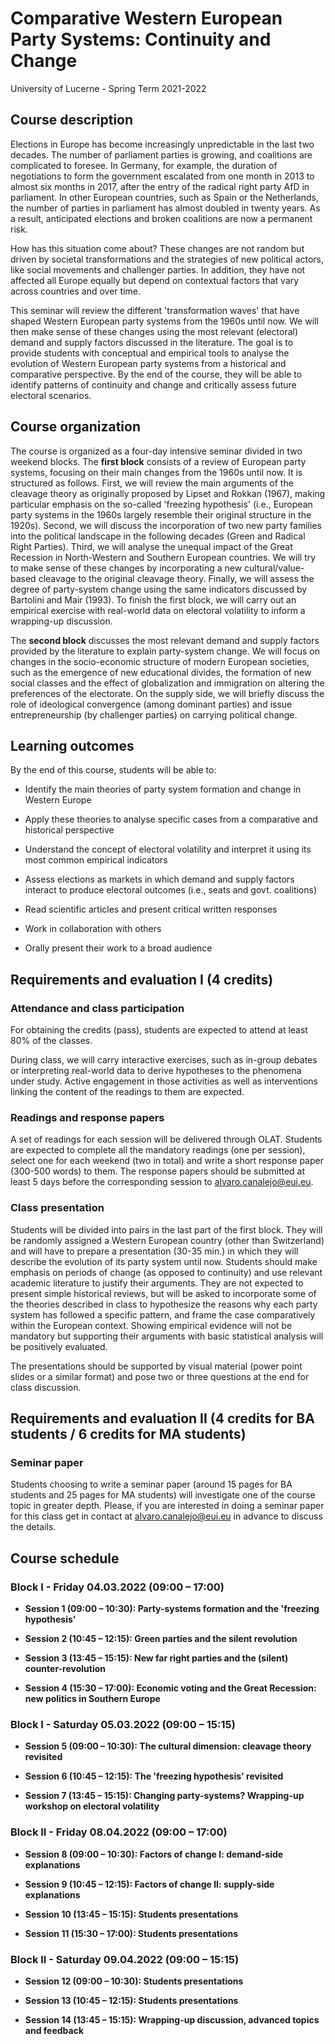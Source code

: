 # Comparative Western European Party Systems: Continuity and Change

University of Lucerne - Spring Term 2021-2022

## Course description

Elections in Europe has become increasingly unpredictable in the last two decades. The number of parliament parties is growing, and coalitions are complicated to foresee. In Germany, for example, the duration of negotiations to form the government escalated from one month in 2013 to almost six months in 2017, after the entry of the radical right party AfD in parliament. In other European countries, such as Spain or the Netherlands, the number of parties in parliament has almost doubled in twenty years. As a result, anticipated elections and broken coalitions are now a permanent risk. 

How has this situation come about? These changes are not random but driven by societal transformations and the strategies of new political actors, like social movements and challenger parties. In addition, they have not affected all Europe equally but depend on contextual factors that vary across countries and over time.

This seminar will review the different 'transformation waves' that have shaped Western European party systems from the 1960s until now. We will then make sense of these changes using the most relevant (electoral) demand and supply factors discussed in the literature. The goal is to provide students with conceptual and empirical tools to analyse the evolution of Western European party systems from a historical and comparative perspective. By the end of the course, they will be able to identify patterns of continuity and change and critically assess future electoral scenarios. 

## Course organization

The course is organized as a four-day intensive seminar divided in two weekend blocks. The **first block** consists of a review of European party systems, focusing on their main changes from the 1960s until now. It is structured as follows. First, we will review the main arguments of the cleavage theory as originally proposed by Lipset and Rokkan (1967), making particular emphasis on the so-called 'freezing hypothesis' (i.e., European party systems in the 1960s largely resemble their original structure in the 1920s). Second, we will discuss the incorporation of two new party families into the political landscape in the following decades (Green and Radical Right Parties). Third, we will analyse the unequal impact of the Great Recession in North-Western and Southern European countries. We will try to make sense of these changes by incorporating a new cultural/value-based cleavage to the original cleavage theory. Finally, we will assess the degree of party-system change using the same indicators discussed by Bartolini and Mair (1993). To finish the first block, we will carry out an empirical exercise with real-world data on electoral volatility to inform a wrapping-up discussion. 

The **second block** discusses the most relevant demand and supply factors provided by the literature to explain party-system change. We will focus on changes in the socio-economic structure of modern European societies, such as the emergence of new educational divides, the formation of new social classes and the effect of globalization and immigration on altering the preferences of the electorate. On the supply side, we will briefly discuss the role of ideological convergence (among dominant parties) and issue entrepreneurship (by challenger parties) on carrying political change.

## Learning outcomes

By the end of this course, students will be able to:

- Identify the main theories of party system formation and change in Western Europe

- Apply these theories to analyse specific cases from a comparative and historical perspective

- Understand the concept of electoral volatility and interpret it using its most common empirical indicators

- Assess elections as markets in which demand and supply factors interact to produce electoral outcomes (i.e., seats and govt. coalitions)

- Read scientific articles and present critical written responses

- Work in collaboration with others

- Orally present their work to a broad audience

## Requirements and evaluation I (4 credits)

### Attendance and class participation

For obtaining the credits (pass), students are expected to attend at least 80% of the classes.

During class, we will carry interactive exercises, such as in-group debates or interpreting real-world data to derive hypotheses to the phenomena under study. Active engagement in those activities as well as interventions linking the content of the readings to them are expected.

### Readings and response papers

A set of readings for each session will be delivered through OLAT. Students are expected to complete all the mandatory readings (one per session), select one for each weekend (two in total) and write a short response paper (300-500 words) to them. The response papers should be submitted at least 5 days before the corresponding session to alvaro.canalejo@eui.eu.

### Class presentation

Students will be divided into pairs in the last part of the first block. They will be randomly assigned a Western European country (other than Switzerland) and will have to prepare a presentation (30-35 min.) in which they will describe the evolution of its party system until now. Students should make emphasis on periods of change (as opposed to continuity) and use relevant academic literature to justify their arguments. They are not expected to present simple historical reviews, but will be asked to incorporate some of the theories described in class to hypothesize the reasons why each party system has followed a specific pattern, and frame the case comparatively within the European context. Showing empirical evidence will not be mandatory but supporting their arguments with basic statistical analysis will be positively evaluated.

The presentations should be supported by visual material (power point slides or a similar format) and pose two or three questions at the end for class discussion.

## Requirements and evaluation II (4 credits for BA students / 6 credits for MA students)

### Seminar paper

Students choosing to write a seminar paper (around 15 pages for BA students and 25 pages for MA students) will investigate one of the course topic in greater depth. Please, if you are interested in doing a seminar paper for this class get in contact at alvaro.canalejo@eui.eu in advance to discuss the details.

## Course schedule

### Block I - Friday 04.03.2022 (09:00 – 17:00)

  + **Session 1 (09:00 – 10:30): Party-systems formation and the 'freezing hypothesis'**

  + **Session 2 (10:45 – 12:15): Green parties and the silent revolution**

  + **Session 3 (13:45 – 15:15): New far right parties and the (silent) counter-revolution**

  + **Session 4 (15:30 – 17:00): Economic voting and the Great Recession: new politics in Southern Europe**


### Block I - Saturday 05.03.2022 (09:00 – 15:15)

  + **Session 5 (09:00 – 10:30): The cultural dimension: cleavage theory revisited**

  + **Session 6 (10:45 – 12:15): The 'freezing hypothesis' revisited**

  + **Session 7 (13:45 – 15:15): Changing party-systems? Wrapping-up workshop on electoral volatility**


### Block II - Friday 08.04.2022 (09:00 – 17:00)

  + **Session 8 (09:00 – 10:30): Factors of change I: demand-side explanations**

  + **Session 9 (10:45 – 12:15): Factors of change II: supply-side explanations**

  + **Session 10 (13:45 – 15:15): Students presentations**

  + **Session 11 (15:30 – 17:00): Students presentations**


### Block II - Saturday 09.04.2022 (09:00 – 15:15)

  + **Session 12 (09:00 – 10:30): Students presentations**

  + **Session 13 (10:45 – 12:15): Students presentations**

  + **Session 14 (13:45 – 15:15): Wrapping-up discussion, advanced topics and feedback**
 